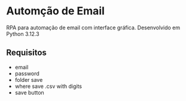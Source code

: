 # Automção de Email
RPA para automação de email com interface gráfica.
Desenvolvido em Python 3.12.3

## Requisitos
- email
- password
- folder save
- where save .csv with digits
- save button